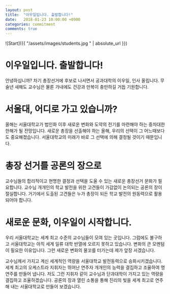```yaml
---
layout: post
title:  "이우일입니다. 출발합니다!"
date:   2018-01-23 10:00:00 +0900
categories: commitment
comments: true
---
```

![Start]({{ "/assets/images/students.jpg " | absolute_url }})

# 이우일입니다. 출발합니다!

안녕하십니까? 차기 총장선거에 후보로 나서면서 공과대학의 이우일, 인사 올립니다. 무술년 새해도 교수님은 물론 가내에도 건강과 만복이 충만하길 거듭 기원합니다.

# 서울대, 어디로 가고 있습니까?

올해는 서울대학교가 법인화 이후 새로운 변화와 도약의 전기를 마련해야 하는 중차대한 한해가 될 전망입니다. 새로운 총장을 선출해야 하는 올해, 우리의 선택이 그 어느때보다도 중요해졌습니다. 서울대학교의 미래가 바로 그 선택에 의해 결정될 것이기 때문입니다.

# 총장 선거를 공론의 장으로

교수님들의 합리적이고 현명한 결정과 선택을 도울 수 있는 새로운 총장선거 문화가 필요합니다. 교수님 개개인의 학교 발전을 위한 고견들이 가감없이 논의되는 공론의 장이 절실합니다. 거기에서 도출된 고견들은 누가 총장이 되든 학교 발전의 원동력으로 활용되어야 합니다.

# 새로운 문화, 이우일이 시작합니다.

우리 서울대학교는 세계 최고 수준의 교수님들이 모여 있는 곳입니다. 그럼에도 불구하고 서울대학교는 아직 세계 일류 대학 반열에 오르지 못하고 있습니다. 변화의 큰 모멘텀이 필요한 이유입니다. 그런 새로운 변화의 물꼬를 터가는데 제가 앞장 서겠습니다.

교수님께서 가지고 계신 세계적인 역량을 서울대학교 발전동력으로 승화시키겠습니다.  세계 최고의 오케스트라 지휘자는 뛰어난 연주자 개개인의 능력을 결집하고 조율하여 명연주를 만들어 냅니다. 저도 그런 지휘자 같이 교수님과 단과대학이 가지고 있는 역량을 결집하고 조율하겠습니다. 공론의 장과 열린 소통을 통해 진리의 빛을 세계 최고로 연주해 내는 서울대학교로 만들어 보겠습니다.
